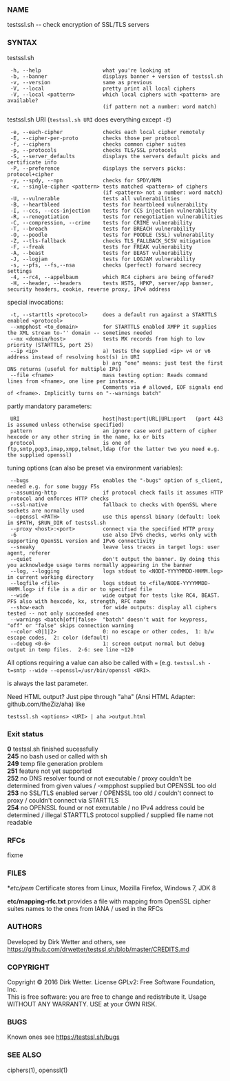 
### NAME 
   testssl.sh -- check encryption of SSL/TLS servers


### SYNTAX

testssl.sh <options>

     -h, --help                    what you're looking at
     -b, --banner                  displays banner + version of testssl.sh
     -v, --version                 same as previous
     -V, --local                   pretty print all local ciphers
     -V, --local <pattern>         which local ciphers with <pattern> are available?
                                   (if pattern not a number: word match)

testssl.sh <options> URI    (`testssl.sh URI` does everything except `-E`)

     -e, --each-cipher             checks each local cipher remotely
     -E, --cipher-per-proto        checks those per protocol
     -f, --ciphers                 checks common cipher suites
     -p, --protocols               checks TLS/SSL protocols
     -S, --server_defaults         displays the servers default picks and certificate info
     -P, --preference              displays the servers picks: protocol+cipher
     -y, --spdy, --npn             checks for SPDY/NPN
     -x, --single-cipher <pattern> tests matched <pattern> of ciphers
                                   (if <pattern> not a number: word match)
     -U, --vulnerable              tests all vulnerabilities
     -B, --heartbleed              tests for heartbleed vulnerability
     -I, --ccs, --ccs-injection    tests for CCS injection vulnerability
     -R, --renegotiation           tests for renegotiation vulnerabilities
     -C, --compression, --crime    tests for CRIME vulnerability
     -T, --breach                  tests for BREACH vulnerability
     -O, --poodle                  tests for POODLE (SSL) vulnerability
     -Z, --tls-fallback            checks TLS_FALLBACK_SCSV mitigation
     -F, --freak                   tests for FREAK vulnerability
     -A, --beast                   tests for BEAST vulnerability
     -J, --logjam                  tests for LOGJAM vulnerability
     -s, --pfs, --fs,--nsa         checks (perfect) forward secrecy settings
     -4, --rc4, --appelbaum        which RC4 ciphers are being offered?
     -H, --header, --headers       tests HSTS, HPKP, server/app banner, security headers, cookie, reverse proxy, IPv4 address

  special invocations:

     -t, --starttls <protocol>     does a default run against a STARTTLS enabled <protocol>
     --xmpphost <to_domain>        for STARTTLS enabled XMPP it supplies the XML stream to-'' domain -- sometimes needed
     --mx <domain/host>            tests MX records from high to low priority (STARTTLS, port 25)
     --ip <ip>                     a) tests the supplied <ip> v4 or v6 address instead of resolving host(s) in URI 
                                   b) arg "one" means: just test the first DNS returns (useful for multiple IPs)
     --file <fname>                mass testing option: Reads command lines from <fname>, one line per instance.
                                   Comments via # allowed, EOF signals end of <fname>. Implicitly turns on "--warnings batch"
partly mandatory parameters:

     URI                           host|host:port|URL|URL:port   (port 443 is assumed unless otherwise specified)
     pattern                       an ignore case word pattern of cipher hexcode or any other string in the name, kx or bits
     protocol                      is one of ftp,smtp,pop3,imap,xmpp,telnet,ldap (for the latter two you need e.g. the supplied openssl)

tuning options (can also be preset via environment variables):

     --bugs                        enables the "-bugs" option of s_client, needed e.g. for some buggy F5s
     --assuming-http               if protocol check fails it assumes HTTP protocol and enforces HTTP checks
     --ssl-native                  fallback to checks with OpenSSL where sockets are normally used
     --openssl <PATH>              use this openssl binary (default: look in $PATH, $RUN_DIR of testssl.sh
     --proxy <host>:<port>         connect via the specified HTTP proxy
     -6                            use also IPv6 checks, works only with supporting OpenSSL version and IPv6 connectivity
     --sneaky                      leave less traces in target logs: user agent, referer
     --quiet                       don't output the banner. By doing this you acknowledge usage terms normally appearing in the banner
     --log, --logging              logs stdout to <NODE-YYYYMMDD-HHMM.log> in current working directory
     --logfile <file>              logs stdout to <file/NODE-YYYYMMDD-HHMM.log> if file is a dir or to specified file
     --wide                        wide output for tests like RC4, BEAST. PFS also with hexcode, kx, strength, RFC name
     --show-each                   for wide outputs: display all ciphers tested -- not only succeeded ones
     --warnings <batch|off|false>  "batch" doesn't wait for keypress, "off" or "false" skips connection warning
     --color <0|1|2>               0: no escape or other codes,  1: b/w escape codes,  2: color (default)
     --debug <0-6>                 1: screen output normal but debug output in temp files.  2-6: see line ~120

All options requiring a value can also be called with `=` (e.g. `testssl.sh -t=smtp --wide --openssl=/usr/bin/openssl <URI>`.

<URI> is always the last parameter.

Need HTML output? Just pipe through "aha" (Ansi HTML Adapter: github.com/theZiz/aha) like

   `testssl.sh <options> <URI> | aha >output.html`

### Exit status

**0**    testssl.sh finished sucessfully  
**245**  no bash used or called with sh  
**249**  temp file generation problem  
**251**  feature not yet supported  
**252**  no DNS resolver found or not executable / proxy couldn't be determined from given values / -xmpphost supplied but OPENSSL too old  
**253**  no SSL/TLS enabled server / OPENSSL too old / couldn't connect to proxy / couldn't connect via STARTTLS  
**254**  no OPENSSL found or not exexutable / no IPv4 address could be determined / illegal STARTTLS protocol supplied / supplied file name not readable   

### RFCs

fixme

### FILES

**etc/*pem**              Certificate stores from Linux, Mozilla Firefox, Windows 7, JDK 8

**etc/mapping-rfc.txt**   provides a file with mapping from OpenSSL cipher suites names to the ones from IANA / used in the RFCs

### AUTHORS

Developed by Dirk Wetter and others, see https://github.com/drwetter/testssl.sh/blob/master/CREDITS.md

### COPYRIGHT

Copyright © 2016 Dirk Wetter. License GPLv2: Free Software Foundation, Inc.  
       This is free software: you are free to change and redistribute it.  Usage WITHOUT ANY WARRANTY. USE at your OWN RISK.


### BUGS

Known ones see https://testssl.sh/bugs

### SEE ALSO

ciphers(1), openssl(1)

